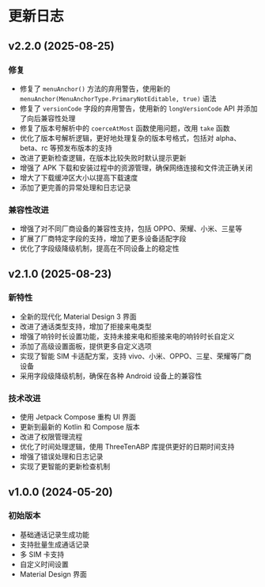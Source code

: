 # 更新日志

## v2.2.0 (2025-08-25)

### 修复
- 修复了 `menuAnchor()` 方法的弃用警告，使用新的 `menuAnchor(MenuAnchorType.PrimaryNotEditable, true)` 语法
- 修复了 `versionCode` 字段的弃用警告，使用新的 `longVersionCode` API 并添加了向后兼容性处理
- 修复了版本号解析中的 `coerceAtMost` 函数使用问题，改用 `take` 函数
- 优化了版本号解析逻辑，更好地处理复杂的版本号格式，包括对 alpha、beta、rc 等预发布版本的支持
- 改进了更新检查逻辑，在版本比较失败时默认提示更新
- 增强了 APK 下载和安装过程中的资源管理，确保网络连接和文件流正确关闭
- 增大了下载缓冲区大小以提高下载速度
- 添加了更完善的异常处理和日志记录

### 兼容性改进
- 增强了对不同厂商设备的兼容性支持，包括 OPPO、荣耀、小米、三星等
- 扩展了厂商特定字段的支持，增加了更多设备适配字段
- 优化了字段级降级机制，提高在不同设备上的稳定性

## v2.1.0 (2025-08-23)

### 新特性
- 全新的现代化 Material Design 3 界面
- 改进了通话类型支持，增加了拒接来电类型
- 增强了响铃时长设置功能，支持未接来电和拒接来电的响铃时长自定义
- 添加了高级设置面板，提供更多自定义选项
- 实现了智能 SIM 卡适配方案，支持 vivo、小米、OPPO、三星、荣耀等厂商设备
- 采用字段级降级机制，确保在各种 Android 设备上的兼容性

### 技术改进
- 使用 Jetpack Compose 重构 UI 界面
- 更新到最新的 Kotlin 和 Compose 版本
- 改进了权限管理流程
- 优化了时间处理逻辑，使用 ThreeTenABP 库提供更好的日期时间支持
- 增强了错误处理和日志记录
- 实现了更智能的更新检查机制

## v1.0.0 (2024-05-20)

### 初始版本
- 基础通话记录生成功能
- 支持批量生成通话记录
- 多 SIM 卡支持
- 自定义时间设置
- Material Design 界面